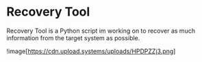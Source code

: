 # Recovery Tool

Recovery Tool is a Python script im working on to recover as much information from the target system as possible.

!image[https://cdn.upload.systems/uploads/HPDPZZj3.png]
